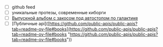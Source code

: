 - [ ] github feed
- [ ] уникальные протезы, современные киборги
- [ ] [Выпускной альбом с закосом под автостопом по галактике](https://archive.org/details/ollapodrida1989unse)
- [ ] [Публичные api]([https://github.com/public-apis/public-apis?tab=readme-ov-file#books](https://github.com/public-apis/public-apis?tab=readme-ov-file#books "https://github.com/public-apis/public-apis?tab=readme-ov-file#books"))
